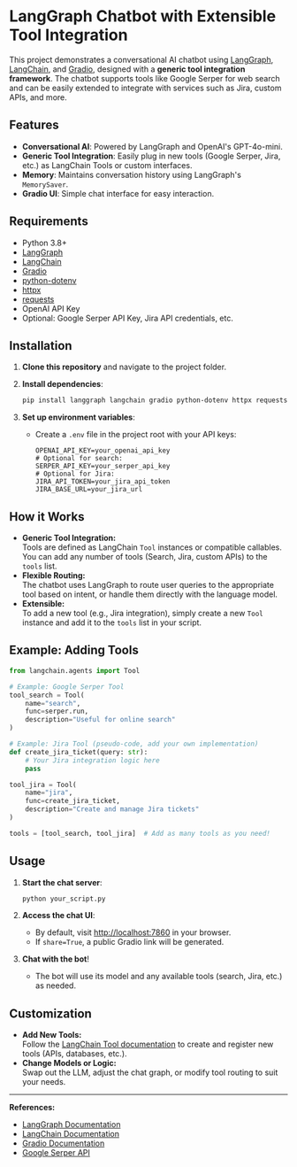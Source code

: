 # LangGraph Chatbot with Extensible Tool Integration

This project demonstrates a conversational AI chatbot using [LangGraph](https://github.com/langchain-ai/langgraph), [LangChain](https://github.com/langchain-ai/langchain), and [Gradio](https://gradio.app/), designed with a **generic tool integration framework**. The chatbot supports tools like Google Serper for web search and can be easily extended to integrate with services such as Jira, custom APIs, and more.

## Features

- **Conversational AI**: Powered by LangGraph and OpenAI's GPT-4o-mini.
- **Generic Tool Integration**: Easily plug in new tools (Google Serper, Jira, etc.) as LangChain Tools or custom interfaces.
- **Memory**: Maintains conversation history using LangGraph's `MemorySaver`.
- **Gradio UI**: Simple chat interface for easy interaction.

## Requirements

- Python 3.8+
- [LangGraph](https://github.com/langchain-ai/langgraph)
- [LangChain](https://github.com/langchain-ai/langchain)
- [Gradio](https://gradio.app/)
- [python-dotenv](https://pypi.org/project/python-dotenv/)
- [httpx](https://www.python-httpx.org/)
- [requests](https://requests.readthedocs.io/)
- OpenAI API Key
- Optional: Google Serper API Key, Jira API credentials, etc.

## Installation

1. **Clone this repository** and navigate to the project folder.

2. **Install dependencies**:
    ```bash
    pip install langgraph langchain gradio python-dotenv httpx requests
    ```

3. **Set up environment variables**:
    - Create a `.env` file in the project root with your API keys:
      ```
      OPENAI_API_KEY=your_openai_api_key
      # Optional for search:
      SERPER_API_KEY=your_serper_api_key
      # Optional for Jira:
      JIRA_API_TOKEN=your_jira_api_token
      JIRA_BASE_URL=your_jira_url
      ```

## How it Works

- **Generic Tool Integration:**  
  Tools are defined as LangChain `Tool` instances or compatible callables. You can add any number of tools (Search, Jira, custom APIs) to the `tools` list.
- **Flexible Routing:**  
  The chatbot uses LangGraph to route user queries to the appropriate tool based on intent, or handle them directly with the language model.
- **Extensible:**  
  To add a new tool (e.g., Jira integration), simply create a new `Tool` instance and add it to the `tools` list in your script.

## Example: Adding Tools

```python
from langchain.agents import Tool

# Example: Google Serper Tool
tool_search = Tool(
    name="search",
    func=serper.run,
    description="Useful for online search"
)

# Example: Jira Tool (pseudo-code, add your own implementation)
def create_jira_ticket(query: str):
    # Your Jira integration logic here
    pass

tool_jira = Tool(
    name="jira",
    func=create_jira_ticket,
    description="Create and manage Jira tickets"
)

tools = [tool_search, tool_jira]  # Add as many tools as you need!
```

## Usage

1. **Start the chat server**:
    ```bash
    python your_script.py
    ```
2. **Access the chat UI**:
   - By default, visit [http://localhost:7860](http://localhost:7860) in your browser.
   - If `share=True`, a public Gradio link will be generated.

3. **Chat with the bot**!
   - The bot will use its model and any available tools (search, Jira, etc.) as needed.

## Customization

- **Add New Tools:**  
  Follow the [LangChain Tool documentation](https://python.langchain.com/docs/modules/agents/tools/custom_tools/) to create and register new tools (APIs, databases, etc.).
- **Change Models or Logic:**  
  Swap out the LLM, adjust the chat graph, or modify tool routing to suit your needs.

---

**References:**
- [LangGraph Documentation](https://langgraph.readthedocs.io/)
- [LangChain Documentation](https://python.langchain.com/)
- [Gradio Documentation](https://gradio.app/)
- [Google Serper API](https://serper.dev/)